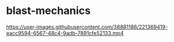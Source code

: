 # blast-mechanics

https://user-images.githubusercontent.com/38881186/221369419-eacc9594-6567-48c4-9adb-7891cfe52133.mp4

